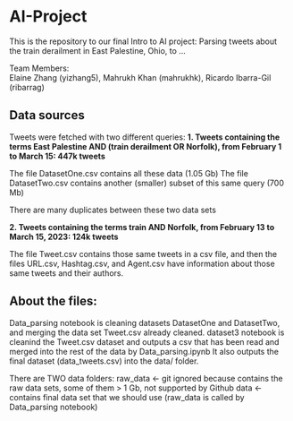# AI-Project

This is the repository to our final Intro to AI project:
Parsing tweets about the train derailment in East Palestine, Ohio, to ...

Team Members:   
Elaine Zhang (yizhang5), Mahrukh Khan (mahrukhk), Ricardo Ibarra-Gil (ribarrag)  

## Data sources

Tweets were fetched with two different queries:
**1. Tweets containing the terms East Palestine AND (train derailment OR Norfolk), from February 1 to March 15: 447k tweets**

The file DatasetOne.csv contains all these data (1.05 Gb)
The file DatasetTwo.csv contains another (smaller) subset of this same query (700 Mb)

There are many duplicates between these two data sets

**2. Tweets containing the terms train AND Norfolk, from February 13 to March 15, 2023: 124k tweets**

The file Tweet.csv contains those same tweets in a csv file, and then the files URL.csv, Hashtag.csv, and Agent.csv have information about those same tweets and their authors.

## About the files:


Data_parsing notebook is cleaning datasets DatasetOne and DatasetTwo, and merging the data set Tweet.csv already cleaned.
dataset3 notebook is cleanind the Tweet.csv dataset and outputs a csv that has been read and merged into the rest of the data by Data_parsing.ipynb
It also outputs the final dataset (data_tweets.csv) into the data/ folder.

There are TWO data folders:
raw_data <- git ignored because contains the raw data sets, some of them > 1 Gb, not supported by Github
data <- contains final data set that we should use
(raw_data is called by Data_parsing notebook)



